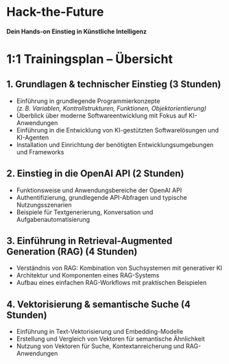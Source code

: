 # Hack-the-Future
#### Dein Hands-on Einstieg in Künstliche Intelligenz

# 1:1 Trainingsplan – Übersicht

## 1. Grundlagen & technischer Einstieg (3 Stunden)
- Einführung in grundlegende Programmierkonzepte  
  *(z. B. Variablen, Kontrollstrukturen, Funktionen, Objektorientierung)*
- Überblick über moderne Softwareentwicklung mit Fokus auf KI-Anwendungen
- Einführung in die Entwicklung von KI-gestützten Softwarelösungen und KI-Agenten
- Installation und Einrichtung der benötigten Entwicklungsumgebungen und Frameworks

## 2. Einstieg in die OpenAI API (2 Stunden)
- Funktionsweise und Anwendungsbereiche der OpenAI API
- Authentifizierung, grundlegende API-Abfragen und typische Nutzungsszenarien
- Beispiele für Textgenerierung, Konversation und Aufgabenautomatisierung

## 3. Einführung in Retrieval-Augmented Generation (RAG) (4 Stunden)
- Verständnis von RAG: Kombination von Suchsystemen mit generativer KI
- Architektur und Komponenten eines RAG-Systems
- Aufbau eines einfachen RAG-Workflows mit praktischen Beispielen

## 4. Vektorisierung & semantische Suche (4 Stunden)
- Einführung in Text-Vektorisierung und Embedding-Modelle
- Erstellung und Vergleich von Vektoren für semantische Ähnlichkeit
- Nutzung von Vektoren für Suche, Kontextanreicherung und RAG-Anwendungen
